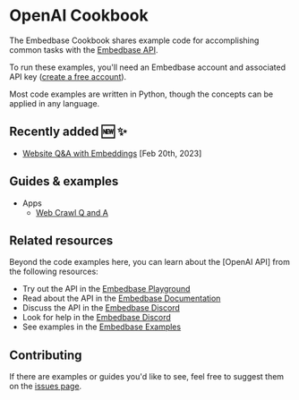 # OpenAI Cookbook

The Embedbase Cookbook shares example code for accomplishing common tasks with the [Embedbase API].

To run these examples, you'll need an Embedbase account and associated API key ([create a free account][api signup]).

Most code examples are written in Python, though the concepts can be applied in any language.

## Recently added 🆕 ✨

- [Website Q&A with Embeddings](https://github.com/another-ai/embedbase-cookbook/tree/main/apps/web-crawl-q-and-a) [Feb 20th, 2023]

## Guides & examples

- Apps
  - [Web Crawl Q and A](apps/web-crawl-q-and-a)

## Related resources

Beyond the code examples here, you can learn about the [OpenAI API] from the following resources:

- Try out the API in the [Embedbase Playground]
- Read about the API in the [Embedbase Documentation]
- Discuss the API in the [Embedbase Discord]
- Look for help in the [Embedbase Discord]
- See examples in the [Embedbase Examples]

## Contributing

If there are examples or guides you'd like to see, feel free to suggest them on the [issues page].

[chatgpt]: https://chat.openai.com/
[embedbase api]: https://embedbase.xyz
[api signup]: https://app.embedbase.xyz/signup
[embedbase playground]: https://app.embedbase.xyz/dashboard
[embedbase documentation]: https://github.com/another-ai/embedbase
[embedbase discord]: https://discord.gg/DYE6VFTJET
[embedbase examples]: https://github.com/another-ai/embedbase/tree/main/examples
[issues page]: https://github.com/another-ai/embedbase-cookbook/issues
